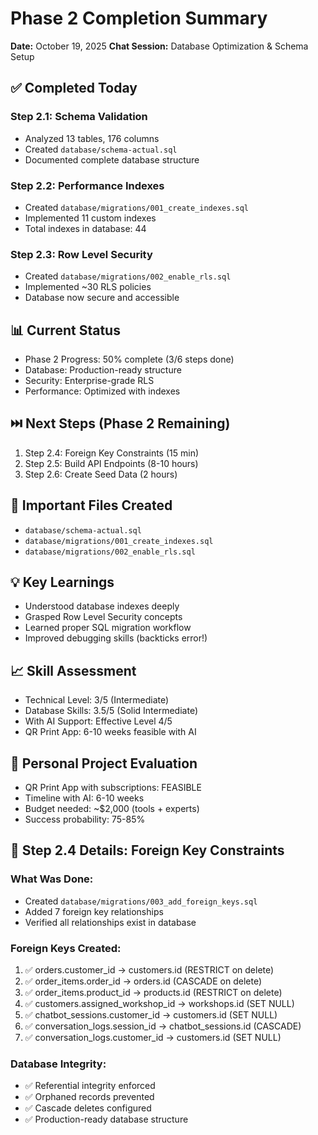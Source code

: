 # Phase 2 Completion Summary
**Date:** October 19, 2025
**Chat Session:** Database Optimization & Schema Setup

## ✅ Completed Today

### Step 2.1: Schema Validation
- Analyzed 13 tables, 176 columns
- Created `database/schema-actual.sql`
- Documented complete database structure

### Step 2.2: Performance Indexes
- Created `database/migrations/001_create_indexes.sql`
- Implemented 11 custom indexes
- Total indexes in database: 44

### Step 2.3: Row Level Security
- Created `database/migrations/002_enable_rls.sql`
- Implemented ~30 RLS policies
- Database now secure and accessible

## 📊 Current Status
- Phase 2 Progress: 50% complete (3/6 steps done)
- Database: Production-ready structure
- Security: Enterprise-grade RLS
- Performance: Optimized with indexes

## ⏭️ Next Steps (Phase 2 Remaining)
1. Step 2.4: Foreign Key Constraints (15 min)
2. Step 2.5: Build API Endpoints (8-10 hours)
3. Step 2.6: Create Seed Data (2 hours)

## 🔗 Important Files Created
- `database/schema-actual.sql`
- `database/migrations/001_create_indexes.sql`
- `database/migrations/002_enable_rls.sql`

## 💡 Key Learnings
- Understood database indexes deeply
- Grasped Row Level Security concepts
- Learned proper SQL migration workflow
- Improved debugging skills (backticks error!)

## 📈 Skill Assessment
- Technical Level: 3/5 (Intermediate)
- Database Skills: 3.5/5 (Solid Intermediate)
- With AI Support: Effective Level 4/5
- QR Print App: 6-10 weeks feasible with AI

## 🎯 Personal Project Evaluation
- QR Print App with subscriptions: FEASIBLE
- Timeline with AI: 6-10 weeks
- Budget needed: ~$2,000 (tools + experts)
- Success probability: 75-85%
## 📝 Step 2.4 Details: Foreign Key Constraints

### What Was Done:
- Created `database/migrations/003_add_foreign_keys.sql`
- Added 7 foreign key relationships
- Verified all relationships exist in database

### Foreign Keys Created:
1. ✅ orders.customer_id → customers.id (RESTRICT on delete)
2. ✅ order_items.order_id → orders.id (CASCADE on delete)
3. ✅ order_items.product_id → products.id (RESTRICT on delete)
4. ✅ customers.assigned_workshop_id → workshops.id (SET NULL)
5. ✅ chatbot_sessions.customer_id → customers.id (SET NULL)
6. ✅ conversation_logs.session_id → chatbot_sessions.id (CASCADE)
7. ✅ conversation_logs.customer_id → customers.id (SET NULL)

### Database Integrity:
- ✅ Referential integrity enforced
- ✅ Orphaned records prevented
- ✅ Cascade deletes configured
- ✅ Production-ready database structure